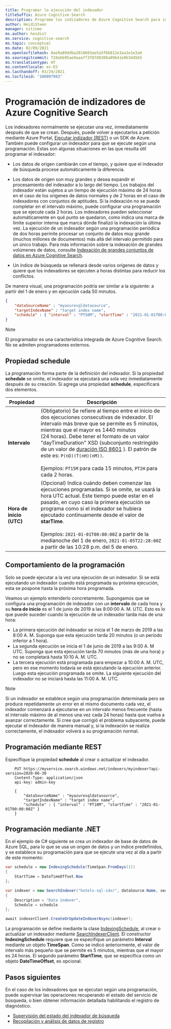 ```yaml
---
title: Programar la ejecución del indexador
titleSuffix: Azure Cognitive Search
description: Programe los indizadores de Azure Cognitive Search para indexar el contenido periódicamente o en horas específicas.
author: HeidiSteen
manager: nitinme
ms.author: heidist
ms.service: cognitive-search
ms.topic: conceptual
ms.date: 02/09/2021
ms.openlocfilehash: 8ae9a89ddba2010603ae5a5f6b812e3aa1e1e3a6
ms.sourcegitcommit: f28ebb95ae9aaaff3f87d8388a09b41e0b3445b5
ms.translationtype: HT
ms.contentlocale: es-ES
ms.lasthandoff: 03/29/2021
ms.locfileid: "100097983"
---
```

# <a name="how-to-schedule-indexers-in-azure-cognitive-search"></a>Programación de indizadores de Azure Cognitive Search

Los indexadores normalmente se ejecutan una vez, inmediatamente después de que se crean. Después, puede volver a ejecutarlos a petición mediante Azure Portal, [Ejecutar indizador (REST)](/rest/api/searchservice/run-indexer) o un SDK de Azure. También puede configurar un indexador para que se ejecute según una programación. Estas son algunas situaciones en las que resulta útil programar el indexador:

* Los datos de origen cambiarán con el tiempo, y quiere que el indexador de búsqueda procese automáticamente la diferencia.

* Los datos de origen son muy grandes y desea expandir el procesamiento del indexador a lo largo del tiempo. Los trabajos del indexador están sujetos a un tiempo de ejecución máximo de 24 horas en el caso de los orígenes de datos normales y de 2 horas en el caso de indexadores con conjuntos de aptitudes. Si la indexación no se puede completar en el intervalo máximo, puede configurar una programación que se ejecute cada 2 horas. Los indexadores pueden seleccionar automáticamente en qué punto se quedaron, como indica una marca de límite superior interna que marca dónde finalizó la indexación la última vez. La ejecución de un indexador según una programación periódica de dos horas permite procesar un conjunto de datos muy grande (muchos millones de documentos) más allá del intervalo permitido para un único trabajo. Para más información sobre la indexación de grandes volúmenes de datos, consulte [Indexación de grandes conjuntos de datos en Azure Cognitive Search](search-howto-large-index.md).

* Un índice de búsqueda se rellenará desde varios orígenes de datos y quiere que los indexadores se ejecuten a horas distintas para reducir los conflictos.

De manera visual, una programación podría ser similar a la siguiente: a partir del 1 de enero y en ejecución cada 50 minutos.

```json
{
    "dataSourceName" : "myazuresqldatasource",
    "targetIndexName" : "target index name",
    "schedule" : { "interval" : "PT50M", "startTime" : "2021-01-01T00:00:00Z" }
}
```

> [!NOTE]
> El programador es una característica integrada de Azure Cognitive Search. No se admiten programadores externos.

## <a name="schedule-property"></a>Propiedad schedule

La programación forma parte de la definición del indexador. Si la propiedad **schedule** se omite, el indexador se ejecutará una sola vez inmediatamente después de su creación. Si agrega una propiedad **schedule**, especificará dos elementos.

| Propiedad | Descripción |
|----------|-------------|
|**Intervalo** | (Obligatorio) Se refiere al tiempo entre el inicio de dos ejecuciones consecutivas de indexador. El intervalo más breve que se permite es 5 minutos, mientras que el mayor es 1440 minutos (24 horas). Debe tener el formato de un valor "dayTimeDuration" XSD (subconjunto restringido de un valor de [duración ISO 8601](https://www.w3.org/TR/xmlschema11-2/#dayTimeDuration) ). El patrón de este es: `P(nD)(T(nH)(nM))`. <br/><br/>Ejemplos: `PT15M` para cada 15 minutos, `PT2H` para cada 2 horas.|
| **Hora de inicio (UTC)** | (Opcional) Indica cuándo deben comenzar las ejecuciones programadas. Si se omite, se usará la hora UTC actual. Este tiempo puede estar en el pasado, en cuyo caso la primera ejecución se programa como si el indexador se hubiera ejecutado continuamente desde el valor de **starTime**.<br/><br/>Ejemplos: `2021-01-01T00:00:00Z` a partir de la medianoche del 1 de enero, `2021-01-05T22:28:00Z` a partir de las 10:28 p.m. del 5 de enero.|

## <a name="scheduling-behavior"></a>Comportamiento de la programación

Solo se puede ejecutar a la vez una ejecución de un indexador. Si se está ejecutando un indexador cuando está programada su próxima ejecución, esta se pospone hasta la próxima hora programada.

Veamos un ejemplo entenderlo concretamente. Supongamos que se configura una programación de indexador con un **intervalo** de cada hora y su **hora de inicio** es el 1 de junio de 2019 a las 8:00:00 A. M. UTC. Esto es lo que puede suceder cuando la ejecución de un indexador tarda más de una hora:

* La primera ejecución del indexador se inicia el 1 de marzo de 2019 a las 8:00 A. M. Suponga que esta ejecución tarda 20 minutos (o un período inferior a 1 hora).
* La segunda ejecución se inicia el 1 de junio de 2019 a las 9:00 A. M UTC. Suponga que esta ejecución tarda 70 minutos (más de una hora) y no se completará hasta 10:10 A. M. UTC.
* La tercera ejecución está programada para empezar a 10:00 A. M. UTC, pero en ese momento todavía se está ejecutando la ejecución anterior. Luego esta ejecución programada se omite. La siguiente ejecución del indexador no se iniciará hasta las 11:00 A. M. UTC.

> [!NOTE]
> Si un indexador se establece según una programación determinada pero se produce repetidamente un error en el mismo documento cada vez, el indexador comenzará a ejecutarse en un intervalo menos frecuente (hasta el intervalo máximo de al menos una vez cada 24 horas) hasta que vuelva a avanzar correctamente. Si cree que corrigió el problema subyacente, puede ejecutar el indexador de manera manual y, si la indexación se realiza correctamente, el indexador volverá a su programación normal.

## <a name="schedule-using-rest"></a>Programación mediante REST

Especifique la propiedad **schedule** al crear o actualizar el indexador.

```http
    PUT https://myservice.search.windows.net/indexers/myindexer?api-version=2020-06-30
    Content-Type: application/json
    api-key: admin-key

    {
        "dataSourceName" : "myazuresqldatasource",
        "targetIndexName" : "target index name",
        "schedule" : { "interval" : "PT10M", "startTime" : "2021-01-01T00:00:00Z" }
    }
```

## <a name="schedule-using-net"></a>Programación mediante .NET

En el ejemplo de C# siguiente se crea un indexador de base de datos de Azure SQL, para lo que se usa un origen de datos y un índice predefinidos, y se establece su programación para que se ejecute una vez al día a partir de este momento:

```csharp
var schedule = new IndexingSchedule(TimeSpan.FromDays(1))
{
    StartTime = DateTimeOffset.Now
};

var indexer = new SearchIndexer("hotels-sql-idxr", dataSource.Name, searchIndex.Name)
{
    Description = "Data indexer",
    Schedule = schedule
};

await indexerClient.CreateOrUpdateIndexerAsync(indexer);
```

La programación se define mediante la clase [IndexingSchedule](/dotnet/api/azure.search.documents.indexes.models.indexingschedule), al crear o actualizar un indexador mediante [SearchIndexerClient](/dotnet/api/azure.search.documents.indexes.searchindexerclient). El constructor **IndexingSchedule** requiere que se especifique un parámetro **Interval** mediante un objeto **TimeSpan**. Como se indicó anteriormente, el valor de intervalo más pequeño que se permite es 5 minutos, mientras que el mayor es 24 horas. El segundo parámetro **StartTime**, que se especifica como un objeto **DateTimeOffset**, es opcional.

## <a name="next-steps"></a>Pasos siguientes

En el caso de los indexadores que se ejecutan según una programación, puede supervisar las operaciones recuperando el estado del servicio de búsqueda, o bien obtener información detallada habilitando el registro de diagnóstico.

* [Supervisión del estado del indexador de búsqueda](search-howto-monitor-indexers.md)
* [Recopilación y análisis de datos de registro](search-monitor-logs.md)